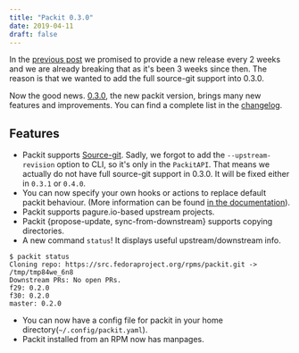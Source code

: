 ```yaml
---
title: "Packit 0.3.0"
date: 2019-04-11
draft: false
---
```


In the [previous post](https://packit.dev/posts/packit-020/) we promised to provide a new release every 2 weeks and we are already breaking that as it's been 3 weeks since then.
The reason is that we wanted to add the full source-git support into 0.3.0.

Now the good news. [0.3.0](https://github.com/packit-service/packit/releases/tag/0.3.0), the new packit version, brings many new features and improvements.
You can find a complete list in the [changelog](https://github.com/packit-service/packit/blob/master/CHANGELOG.md#030).
<!--more-->

## Features

* Packit supports [Source-git](https://packit.dev/source-git/). Sadly, we forgot to add the `--upstream-revision` option to CLI, so it's only in the `PackitAPI`. That means we actually do not have full source-git support in 0.3.0. It will be fixed either in `0.3.1` or `0.4.0`.
* You can now specify your own hooks or actions to replace default packit behaviour. (More information can be found [in the documentation](https://github.com/packit-service/packit/blob/master/docs/actions.md)).
* Packit supports pagure.io-based upstream projects.
* Packit {propose-update, sync-from-downstream} supports copying directories.
* A new command `status`! It displays useful upstream/downstream info.

```
$ packit status
Cloning repo: https://src.fedoraproject.org/rpms/packit.git -> /tmp/tmp84we_6n8
Downstream PRs: No open PRs.
f29: 0.2.0
f30: 0.2.0
master: 0.2.0

```

* You can now have a config file for packit in your home directory(`~/.config/packit.yaml`).
* Packit installed from an RPM now has manpages.
